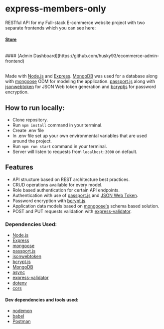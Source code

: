 # express-members-only

RESTful API for my Full-stack E-commerce website project with two separate frontends which you can see here:
<br />
#### [Store](https://github.com/husky93/ecommerce-store-frontend)
<br />
#### [Admin Dashboard](https://github.com/husky93/ecommerce-admin-frontend)
<br />
<br />

Made with [Node.js](https://nodejs.org/en/) and [Express](https://expressjs.com/). [MongoDB](https://www.mongodb.com/) was used for a database along with [mongoose](https://mongoosejs.com/) ODM for modeling the application. [passport.js](https://www.passportjs.org/) along with [jsonwebtoken](https://www.npmjs.com/package/jsonwebtoken) for JSON Web token generation and [bcryptjs](https://www.npmjs.com/package/bcryptjs) for password encryption.

## How to run locally:
- Clone repository.
- Run ``npm install`` command in your terminal.
- Create .env file
- In .env file set up your own environmental variables that are used around the project.
- Run ``npm run start`` command in your terminal.
- Server will listen to requests from ``localhost:3000`` on default.

## Features
- API structure based on REST architecture best practices.
- CRUD operations available for every model.
- Role based authentication for certain API endpoints.
- Authentication with use of [passport.js](https://www.passportjs.org/) and [JSON Web Token](https://www.npmjs.com/package/jsonwebtoken).
- Password encryption with [bcrypt.js](https://www.npmjs.com/package/bcryptjs).
- Application data models based on [mongoose's](https://mongoosejs.com/) schema based solution.
- POST and PUT requests validation with [express-validator](https://express-validator.github.io/docs/).


### Dependencies Used:
- [Node.js](https://nodejs.org/en/)
- [Express](https://expressjs.com/)
- [mongoose](https://mongoosejs.com/)
- [passport.js](https://www.passportjs.org/)
- [jsonwebtoken](https://www.npmjs.com/package/jsonwebtoken)
- [bcrypt.js](https://www.npmjs.com/package/bcryptjs)
- [MongoDB](https://www.mongodb.com/)
- [async](https://www.npmjs.com/package/async)
- [express-validator](https://express-validator.github.io/docs/)
- [dotenv](https://www.npmjs.com/package/dotenv)
- [cors](https://expressjs.com/en/resources/middleware/cors.html)

#### Dev dependencies and tools used:
- [nodemon](https://www.npmjs.com/package/nodemon)
- [babel](https://babeljs.io/)
- [Postman](https://www.postman.com/)